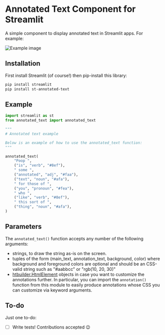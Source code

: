 # Annotated Text Component for Streamlit

A simple component to display annotated text in Streamlit apps. For example:

![Example image](https://github.com/tvst/st-annotated-text/raw/master/example.png)


## Installation

First install Streamlit (of course!) then pip-install this library:

```bash
pip install streamlit
pip install st-annotated-text
```


## Example

```python
import streamlit as st
from annotated_text import annotated_text

"""
# Annotated text example

Below is an example of how to use the annotated_text function:
"""

annotated_text(
    "Poop ",
    ("is", "verb", "#8ef"),
    " some ",
    ("annotated", "adj", "#faa"),
    ("text", "noun", "#afa"),
    " for those of ",
    ("you", "pronoun", "#fea"),
    " who ",
    ("like", "verb", "#8ef"),
    " this sort of ",
    ("thing", "noun", "#afa"),
)
```


## Parameters

The `annotated_text()` function accepts any number of the following arguments:
- strings, to draw the string as-is on the screen.
- tuples of the form (main_text, annotation_text, background, color) where
  background and foreground colors are optional and should be an CSS-valid string such as
  "#aabbcc" or "rgb(10, 20, 30)"
- [htbuilder.HtmlElement](https://github.com/tvst/htbuilder) objects in case you want to customize
  the annotations further. In particular, you can import the `annotation()` function from this
  module to easily produce annotations whose CSS you can customize via keyword arguments.


## To-do

Just one to-do:

- [ ] Write tests! Contributions accepted :wink:
